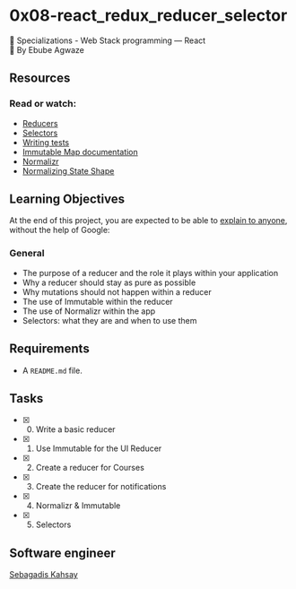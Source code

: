 # 0x08-react_redux_reducer_selector

:open_file_folder: Specializations - Web Stack programming ― React  
:bust_in_silhouette: By Ebube Agwaze

## Resources

### Read or watch:

- [Reducers](https://redux.js.org/tutorials/fundamentals/part-3-state-actions-reducers)
- [Selectors](https://redux.js.org/introduction/learning-resources#selectors)
- [Writing tests](https://redux.js.org/recipes/writing-tests)
- [Immutable Map documentation](https://immutable-js.github.io/immutable-js/docs/#/Map)
- [Normalizr](https://github.com/paularmstrong/normalizr)
- [Normalizing State Shape](https://redux.js.org/recipes/structuring-reducers/normalizing-state-shape)

## Learning Objectives

At the end of this project, you are expected to be able to [explain to anyone](https://fs.blog/2012/04/feynman-technique/), without the help of Google:

### General

- The purpose of a reducer and the role it plays within your application
- Why a reducer should stay as pure as possible
- Why mutations should not happen within a reducer
- The use of Immutable within the reducer
- The use of Normalizr within the app
- Selectors: what they are and when to use them

## Requirements

- A `README.md` file.

## Tasks

- [x] 0. Write a basic reducer
- [x] 1. Use Immutable for the UI Reducer
- [x] 2. Create a reducer for Courses
- [x] 3. Create the reducer for notifications
- [x] 4. Normalizr & Immutable
- [x] 5. Selectors

## Software engineer

[Sebagadis Kahsay](https://www.github.com/Ebube111)
